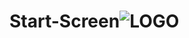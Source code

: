 # Start-Screen![LOGO](https://user-images.githubusercontent.com/118002589/201371130-2c4aa177-8881-4e59-8abf-954e1068d042.png)
